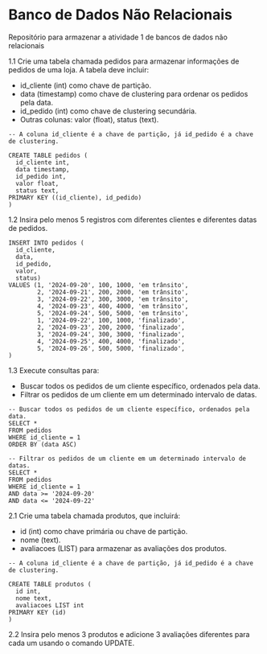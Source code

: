 # Banco de Dados Não Relacionais


Repositório para armazenar a atividade 1 de bancos de dados não relacionais

1.1 Crie uma tabela chamada pedidos para armazenar informações de pedidos de uma loja. A tabela deve incluir:
- id_cliente (int) como chave de partição.
- data (timestamp) como chave de clustering para ordenar os pedidos pela data.
- id_pedido (int) como chave de clustering secundária.
- Outras colunas: valor (float), status (text).

```cql
-- A coluna id_cliente é a chave de partição, já id_pedido é a chave de clustering.

CREATE TABLE pedidos (
  id_cliente int,
  data timestamp,
  id_pedido int,
  valor float,
  status text,
PRIMARY KEY ((id_cliente), id_pedido)
)
```

1.2 Insira pelo menos 5 registros com diferentes clientes e diferentes datas de  pedidos.

```cql
INSERT INTO pedidos (
  id_cliente,
  data,
  id_pedido,
  valor,
  status)
VALUES (1, '2024-09-20', 100, 1000, 'em trânsito',
        2, '2024-09-21', 200, 2000, 'em trânsito',
        3, '2024-09-22', 300, 3000, 'em trânsito',
        4, '2024-09-23', 400, 4000, 'em trânsito',
        5, '2024-09-24', 500, 5000, 'em trânsito',
        1, '2024-09-22', 100, 1000, 'finalizado',
        2, '2024-09-23', 200, 2000, 'finalizado',
        3, '2024-09-24', 300, 3000, 'finalizado',
        4, '2024-09-25', 400, 4000, 'finalizado',
        5, '2024-09-26', 500, 5000, 'finalizado',
)
```

1.3 Execute consultas para:
- Buscar todos os pedidos de um cliente específico, ordenados pela data.
- Filtrar os pedidos de um cliente em um determinado intervalo de datas.

```cql
-- Buscar todos os pedidos de um cliente específico, ordenados pela data.
SELECT *
FROM pedidos
WHERE id_cliente = 1
ORDER BY (data ASC)
```

```cql
-- Filtrar os pedidos de um cliente em um determinado intervalo de datas.
SELECT *
FROM pedidos
WHERE id_cliente = 1
AND data >= '2024-09-20'
AND data <= '2024-09-22'
```

2.1 Crie uma tabela chamada produtos, que incluirá:
- id (int) como chave primária ou chave de partição.
- nome (text).
- avaliacoes (LIST<int>) para armazenar as avaliações dos produtos.

```cql
-- A coluna id_cliente é a chave de partição, já id_pedido é a chave de clustering.

CREATE TABLE produtos (
  id int,
  nome text,
  avaliacoes LIST int
PRIMARY KEY (id)
)
```

2.2 Insira pelo menos 3 produtos e adicione 3 avaliações diferentes para cada um 
usando o comando UPDATE.

